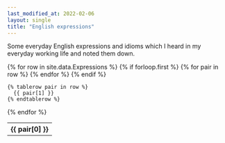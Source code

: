 ```yaml
---
last_modified_at: 2022-02-06
layout: single
title: "English expressions"
---
```

Some everyday English expressions and idioms which I heard in my everyday working life and noted them down.

<table>
  {% for row in site.data.Expressions %}
    {% if forloop.first %}
    <tr>
      {% for pair in row %}
        <th>{{ pair[0] }}</th>
      {% endfor %}
    </tr>
    {% endif %}

    {% tablerow pair in row %}
      {{ pair[1] }}
    {% endtablerow %}
{% endfor %}
</table>